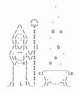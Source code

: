                        .

                        .
              /^\     .
         /\   "V"
        /__\   I      O  o
       //..\\  I     .
       \].`[/  I
       /l\/j\  (]    .  O
      /. ~~ ,\/I          .
      \\L__j^\/I       o
       \/--v}  I     o   .
       |    |  I   _________
       |    |  I c(`       ')o
       |    l  I   \.     ,/
     _/j  L l\_!  _//^---^\\_
